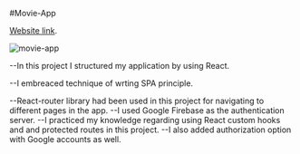 #Movie-App

 [Website link](https://movie-app-two-psi.vercel.app/).

![movie-app](https://user-images.githubusercontent.com/92088301/180979251-a04ca828-1e0f-42c5-96c6-2e02c6e31175.gif)

--In this project I structured my application  by using React.

--I embreaced technique of wrting SPA principle. 

--React-router library had been used in this project for navigating to different pages in the app.
--I used Google Firebase as the authentication server. 
--I practiced my knowledge regarding using React custom hooks and and protected routes in this project. 
--I also added authorization option with Google accounts as well. 
